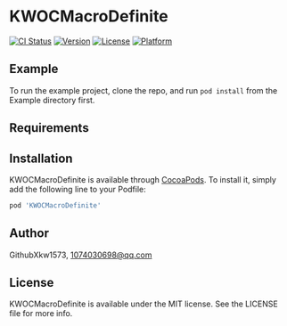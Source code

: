 # KWOCMacroDefinite

[![CI Status](https://img.shields.io/travis/GithubXkw1573/KWOCMacroDefinite.svg?style=flat)](https://travis-ci.org/GithubXkw1573/KWOCMacroDefinite)
[![Version](https://img.shields.io/cocoapods/v/KWOCMacroDefinite.svg?style=flat)](https://cocoapods.org/pods/KWOCMacroDefinite)
[![License](https://img.shields.io/cocoapods/l/KWOCMacroDefinite.svg?style=flat)](https://cocoapods.org/pods/KWOCMacroDefinite)
[![Platform](https://img.shields.io/cocoapods/p/KWOCMacroDefinite.svg?style=flat)](https://cocoapods.org/pods/KWOCMacroDefinite)

## Example

To run the example project, clone the repo, and run `pod install` from the Example directory first.

## Requirements

## Installation

KWOCMacroDefinite is available through [CocoaPods](https://cocoapods.org). To install
it, simply add the following line to your Podfile:

```ruby
pod 'KWOCMacroDefinite'
```

## Author

GithubXkw1573, 1074030698@qq.com

## License

KWOCMacroDefinite is available under the MIT license. See the LICENSE file for more info.
